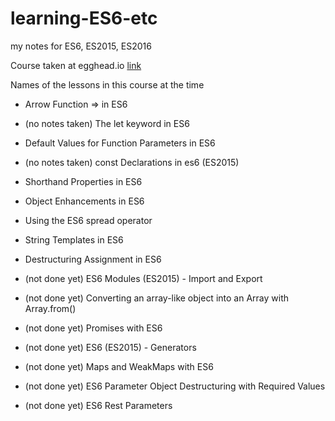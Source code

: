 # learning-ES6-etc
my notes for ES6,   ES2015,    ES2016

Course taken at egghead.io [link](https://egghead.io/courses/learn-es6-ecmascript-2015?utm_source=drip&utm_medium=email&utm_campaign=learn-es6)

Names of the lessons in this course at the time

- Arrow Function => in ES6 

- (no notes taken) The let keyword in ES6

- Default Values for Function Parameters in ES6

- (no notes taken) const Declarations in es6 (ES2015)

- Shorthand Properties in ES6

- Object Enhancements in ES6

- Using the ES6 spread operator

- String Templates in ES6

- Destructuring Assignment in ES6

- (not done yet) ES6 Modules (ES2015) - Import and Export

- (not done yet) Converting an array-like object into an Array with Array.from()

- (not done yet) Promises with ES6

- (not done yet) ES6 (ES2015) - Generators

- (not done yet) Maps and WeakMaps with ES6

- (not done yet) ES6 Parameter Object Destructuring with Required Values

- (not done yet) ES6 Rest Parameters